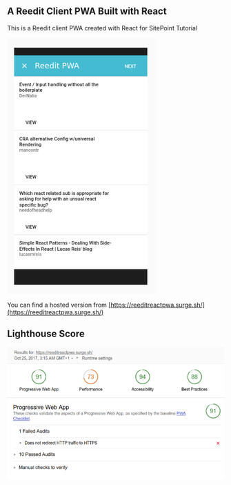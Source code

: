 
## A Reedit Client PWA Built with React

This is a Reedit client PWA created with React for SitePoint Tutorial

![React PWA](/screenshots/reedit-pwa.png "Reedit PWA with React")

You can find a hosted version from [https://reeditreactpwa.surge.sh/](https://reeditreactpwa.surge.sh/)

## Lighthouse Score

![Lighthouse score](/screenshots/lighthouse-final.png "Lighthouse PWA Score")
